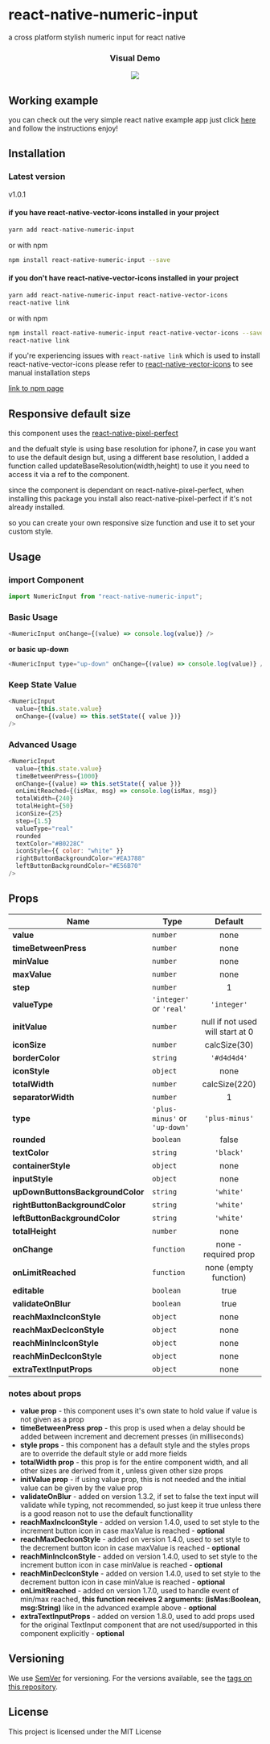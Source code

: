 # react-native-numeric-input

a cross platform stylish numeric input for react native

<h3 align="center"><b>Visual Demo</b></h3>
<p align="center">
<img src="https://media.giphy.com/media/4To90hOE71mUTgdBVZ/giphy.gif"/>
</p>

## Working example

you can check out the very simple react native example app
just click [here](https://github.com/onurkantar/diva-mobile-numeric-input/tree/master/Example) and follow the instructions
enjoy!

## Installation

### Latest version

v1.0.1

#### if you have react-native-vector-icons installed in your project

```bash
yarn add react-native-numeric-input
```

or with npm

```bash
npm install react-native-numeric-input --save
```

#### if you don't have react-native-vector-icons installed in your project

```bash
yarn add react-native-numeric-input react-native-vector-icons
react-native link
```

or with npm

```bash
npm install react-native-numeric-input react-native-vector-icons --save
react-native link
```

if you're experiencing issues with `react-native link` which is used to install react-native-vector-icons
please refer to [react-native-vector-icons](https://github.com/oblador/react-native-vector-icons) to see manual installation steps

[link to npm page](https://www.npmjs.com/package/react-native-numeric-input)

## Responsive default size

this component uses the [react-native-pixel-perfect](https://www.npmjs.com/package/react-native-pixel-perfect)

and the defualt style is using base resolution for iphone7, in case you want to use the default design but, using a different base resolution, I added a function called updateBaseResolution(width,height) to use it you need to access it via a ref to the component.

since the component is dependant on react-native-pixel-perfect, when installing this package you install also react-native-pixel-perfect if it's not already installed.

so you can create your own responsive size function and use it to set your custom style.

## Usage

### import Component

```javascript
import NumericInput from "react-native-numeric-input";
```

### Basic Usage

```javascript
<NumericInput onChange={(value) => console.log(value)} />
```

**or basic up-down**

```javascript
<NumericInput type="up-down" onChange={(value) => console.log(value)} />
```

### Keep State Value

```javascript
<NumericInput
  value={this.state.value}
  onChange={(value) => this.setState({ value })}
/>
```

### Advanced Usage

```javascript
<NumericInput
  value={this.state.value}
  timeBetweenPress={1000}
  onChange={(value) => this.setState({ value })}
  onLimitReached={(isMax, msg) => console.log(isMax, msg)}
  totalWidth={240}
  totalHeight={50}
  iconSize={25}
  step={1.5}
  valueType="real"
  rounded
  textColor="#B0228C"
  iconStyle={{ color: "white" }}
  rightButtonBackgroundColor="#EA3788"
  leftButtonBackgroundColor="#E56B70"
/>
```

## Props

| Name                             | Type                          |             Default              |
| -------------------------------- | ----------------------------- | :------------------------------: |
| **value**                        | `number`                      |               none               |
| **timeBetweenPress**             | `number`                      |               none               |
| **minValue**                     | `number`                      |               none               |
| **maxValue**                     | `number`                      |               none               |
| **step**                         | `number`                      |                1                 |
| **valueType**                    | `'integer'` or `'real'`       |           `'integer'`            |
| **initValue**                    | `number`                      | null if not used will start at 0 |
| **iconSize**                     | `number`                      |           calcSize(30)           |
| **borderColor**                  | `string`                      |           `'#d4d4d4'`            |
| **iconStyle**                    | `object`                      |               none               |
| **totalWidth**                   | `number`                      |          calcSize(220)           |
| **separatorWidth**               | `number`                      |                1                 |
| **type**                         | `'plus-minus'` or `'up-down'` |          `'plus-minus'`          |
| **rounded**                      | `boolean`                     |              false               |
| **textColor**                    | `string`                      |            `'black'`             |
| **containerStyle**               | `object`                      |               none               |
| **inputStyle**                   | `object`                      |               none               |
| **upDownButtonsBackgroundColor** | `string`                      |            `'white'`             |
| **rightButtonBackgroundColor**   | `string`                      |            `'white'`             |
| **leftButtonBackgroundColor**    | `string`                      |            `'white'`             |
| **totalHeight**                  | `number`                      |               none               |
| **onChange**                     | `function`                    |       none - required prop       |
| **onLimitReached**               | `function`                    |      none (empty function)       |
| **editable**                     | `boolean`                     |               true               |
| **validateOnBlur**               | `boolean`                     |               true               |
| **reachMaxIncIconStyle**         | `object`                      |               none               |
| **reachMaxDecIconStyle**         | `object`                      |               none               |
| **reachMinIncIconStyle**         | `object`                      |               none               |
| **reachMinDecIconStyle**         | `object`                      |               none               |
| **extraTextInputProps**          | `object`                      |               none               |

### notes about props

- **value prop** - this component uses it's own state to hold value if value is not given as a prop
- **timeBetweenPress prop** - this prop is used when a delay should be added between increment and decrement presses (in milliseconds)
- **style props** - this component has a default style and the styles props are to override the default style or add more fields
- **totalWidth prop** - this prop is for the entire component width, and all other sizes are derived from it , unless given other size props
- **initValue prop** - if using value prop, this is not needed and the initial value can be given by the value prop
- **validateOnBlur** - added on version 1.3.2, if set to false the text input will validate while typing, not recommended, so just keep it true unless there is a good reason not to use the default functionallity
- **reachMaxIncIconStyle** - added on version 1.4.0, used to set style to the increment button icon in case maxValue is reached - **optional**
- **reachMaxDecIconStyle** - added on version 1.4.0, used to set style to the decrement button icon in case maxValue is reached - **optional**
- **reachMinIncIconStyle** - added on version 1.4.0, used to set style to the increment button icon in case minValue is reached - **optional**
- **reachMinDecIconStyle** - added on version 1.4.0, used to set style to the decrement button icon in case minValue is reached - **optional**
- **onLimitReached** - added on version 1.7.0, used to handle event of min/max reached, **this function receives 2 arguments: (isMas:Boolean, msg:String)** like in the advanced example above - **optional**
- **extraTextInputProps** - added on version 1.8.0, used to add props used for the original TextInput component that are not used/supported in this component explicitly - **optional**

## Versioning

We use [SemVer](http://semver.org/) for versioning. For the versions available, see the [tags on this repository](https://github.com/himelbrand/react-native-numeric-input/tags).

## License

This project is licensed under the MIT License
